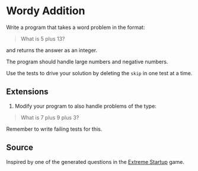 # Wordy Addition

Write a program that takes a word problem in the format:

> What is 5 plus 13?

and returns the answer as an integer.

The program should handle large numbers and negative numbers.

Use the tests to drive your solution by deleting the `skip` in one test at a time.

## Extensions

1. Modify your program to also handle problems of the type:

> What is 7 plus 9 plus 3?

Remember to write failing tests for this.

## Source
Inspired by one of the generated questions in the [Extreme Startup](https://github.com/rchatley/extreme_startup) game.